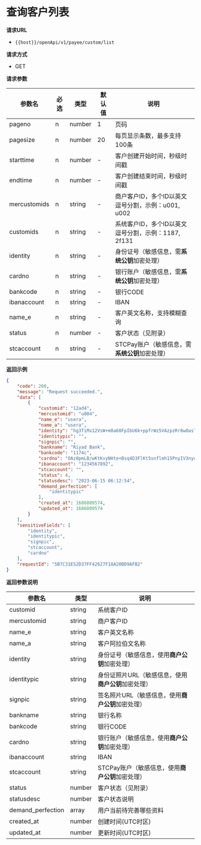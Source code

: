 # 查询客户列表

**请求URL**

- `{{host}}/openApi/v1/payee/custom/list`



**请求方式**

- GET

**请求参数**

| 参数名      | 必选 | 类型   | 默认值 | 说明                                                |
| ----------- | ---- | ------ | ------ | --------------------------------------------------- |
| pageno      | n    | number | 1      | 页码                                                |
| pagesize    | n    | number | 20     | 每页显示条数，最多支持100条                         |
| starttime   | n    | number | -      | 客户创建开始时间，秒级时间戳                        |
| endtime     | n    | number | -      | 客户创建结束时间，秒级时间戳                        |
| mercustomids   | n    | string  | -      | 商户客户ID，多个ID以英文逗号分割，示例：u001, u002 |
| customids   | n    | string  | -      | 系统客户ID，多个ID以英文逗号分割，示例：1187, 2f131 |
| identity    | n    | string | -      | 身份证号（敏感信息，需**系统公钥**加密处理）            |
| cardno     | n    | string | -      | 银行账户（敏感信息，需**系统公钥**加密处理）                |
| bankcode    | n    | string | -      | 银行CODE                                            |
| ibanaccount | n    | string | -      | IBAN                                                |
| name_e      | n    | string | -      | 客户英文名称，支持模糊查询                          |
| status      | n    | number | -      | 客户状态（见附录）                                  |
| stcaccount  | n    | string | -      | STCPay账户（敏感信息，需**系统公钥**加密处理）                                  |

**返回示例**

```json
{
    "code": 200,
    "message": "Request succeeded.",
    "data": [
        {
            "customid": "12ad4",
            "mercustomid": "u004",
            "name_e": "usera",
            "name_a": "usera",
            "identity": "hg3TiMx12VsW+m0a60FpIbU6k+ppfrWz5VAzpzRr8wOasTELnFuQqRO5bGLn/SUK8FhpfLqI+Mf9GqMFuKk7Ogh6izh2UkTbg5/kO8unT2pNsI1vqSuAKJP2QeMzKBORWAn878fLvNf10Y7drMimwP+FU3ChMVREaPMoosOIWdsDh13mFce6IfDQUBXqcHDeUZAdRZMvIyUBAAhp60d4J83BXuvZeQkrxKMnD34AhO0/gABRqiSWAWgNGv6UgBkiH0siLlevyKt674HZSRaMGh4tv5KXx/qWVTUGI7JGes5vh6iO1gy+5G6bd8amfUQ+J2W3UysyZGcNLrtBq5VfpQ==",
            "identitypic": "",
            "signpic": "",
            "bankname": "Riyad Bank",
            "bankcode": "1174c",
            "cardno": "OAz0pmLB/wKtKvyNHte+Bsq4D3FlKt5snflmh15PnyIV3nyuoLs10Xm5Eg2erq5jgeeRdrQsBqAF5FeUfthS4NaAtgVVTlOpe5vFLtt3RL6BQ1i829Fx7rSCjdoYXpBDdBG7D85D4OnNgJpSxXvAJMK8qZDZv4XPxwAgcH5b+VCu138kpOaBjDuzl9dVOgoX69xIBWrd+kkD7btGytKD4H+jvU+NK+/Lfo0I61gzc/xYe5VEwFxlH4Cr/TeMhH1opwM6F2V+Mi45JL58DprZx7N0TtPaUOyhioZn6MdbNlJoI1bLARjMJIyt6sB1ZsglLChDRLFDhkLonWrlYxZWhA==",
            "ibanaccount": "1234567892",
            "stcaccount": "",
            "status": 4,
            "statusdesc": "2023-06-15 06:12:54",
            "demand_perfection": [
                "identitypic"
            ],
            "created_at": 1686809574,
            "updated_at": 1686809574
        }
    ],
    "sensitiveFields": [
        "identity",
        "identitypic",
        "signpic",
        "stcaccount",
        "cardno"
    ],
    "requestId": "5B7C31E52D37FF42627F18A20BD9AFB2"
}
```



**返回参数说明**

| 参数名      | 类型   | 说明                                            |
| ----------- | ------ | ----------------------------------------------- |
| customid    | string | 系统客户ID                                          |
| mercustomid    | string | 商户客户ID                 |
| name_e      | string | 客户英文名称                                    |
| name_a      | string | 客户阿拉伯文名称                                |
| identity    | string | 身份证号（敏感信息，使用**商户公钥**加密处理）      |
| identitypic | string | 身份证照片URL（敏感信息，使用**商户公钥**加密处理） |
| signpic     | string | 签名照片URL（敏感信息，使用**商户公钥**加密处理）   |
| bankname    | string | 银行名称                                        |
| bankcode    | string | 银行CODE                                        |
| cardno    | string | 银行账户（敏感信息，使用**商户公钥**加密处理）          |
| ibanaccount | string | IBAN                                            |
| stcaccount | string | STCPay账户（敏感信息，使用**商户公钥**加密处理）        |
| status      | number | 客户状态（见附录）                              |
| statusdesc  | number | 客户状态说明                              |
| demand_perfection      | array | 用户当前待完善哪些资料                  |
| created_at  | number | 创建时间(UTC时区)                                        |
| updated_at  | number | 更新时间(UTC时区)                                        |

